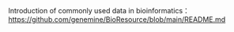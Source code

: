 
Introduction of commonly used data in bioinformatics：https://github.com/genemine/BioResource/blob/main/README.md

